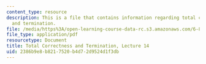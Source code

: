 ```yaml
---
content_type: resource
description: This is a file that contains information regarding total correctness
  and termination.
file: /media/https%3A/open-learning-course-data-rc.s3.amazonaws.com/6-820-fundamentals-of-program-analysis-fall-2015/2386b9e8b8217520b4d72d9524d1f3db_MIT6_820F15_L14.pdf
file_type: application/pdf
resourcetype: Document
title: Total Correctness and Termination, Lecture 14
uid: 2386b9e8-b821-7520-b4d7-2d9524d1f3db
---
```


